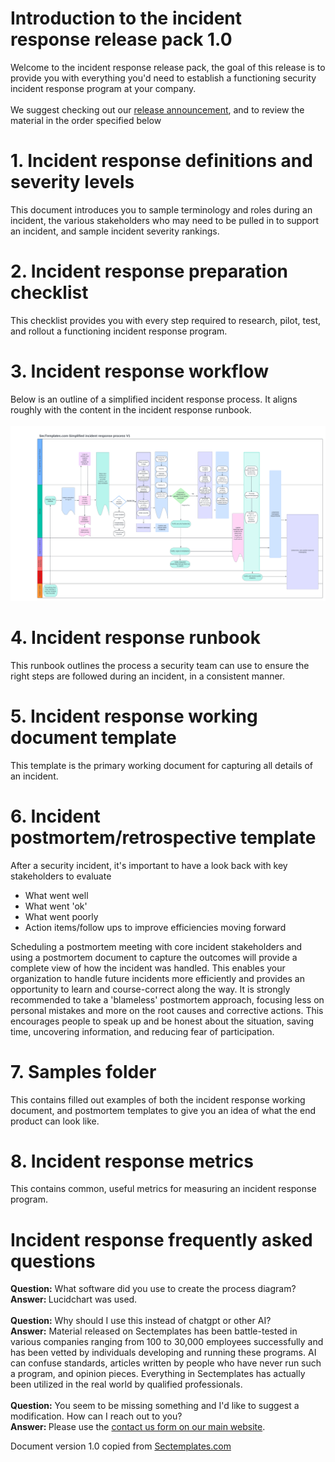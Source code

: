 # Introduction to the incident response release pack 1.0
Welcome to the incident response release pack, the goal of this release is to provide you with everything you'd need to establish a functioning security incident response program at your company. 
<br><br>
We suggest checking out our <a href="https://www.sectemplates.com/2024/06/announcing-the-incident-response-program-pack-10.html">release announcement</a>, and to review the material in the order specified below


# 1. Incident response definitions and severity levels
This document introduces you to sample terminology and roles during an incident, the various stakeholders who may need to be pulled in to support an incident, and sample incident severity rankings.

# 2. Incident response preparation checklist
This checklist provides you with every step required to research, pilot, test, and rollout a functioning incident response program. 

# 3. Incident response workflow
Below is an outline of a simplified incident response process. It aligns roughly with the content in the incident response runbook.<br><br>
<img src="Incident_response_process.png">

# 4. Incident response runbook
This runbook outlines the process a security team can use to ensure the right steps are followed during an incident, in a consistent manner.

# 5. Incident response working document template
This template is the primary working document for capturing all details of an incident. 


# 6. Incident postmortem/retrospective template
After a security incident, it's important to have a look back with key stakeholders to evaluate
* What went well
* What went 'ok'
* What went poorly
* Action items/follow ups to improve efficiencies moving forward<br>

Scheduling a postmortem meeting with core incident stakeholders and using a postmortem document to capture the outcomes will provide a complete view of how the incident was handled. This enables your organization to handle future incidents more efficiently and provides an opportunity to learn and course-correct along the way. It is strongly recommended to take a 'blameless' postmortem approach, focusing less on personal mistakes and more on the root causes and corrective actions. This encourages people to speak up and be honest about the situation, saving time, uncovering information, and reducing fear of participation.

# 7. Samples folder
This contains filled out examples of both the incident response working document, and postmortem templates to give you an idea of what the end product can look like. 

# 8. Incident response metrics
This contains common, useful metrics for measuring an incident response program. 

# Incident response frequently asked questions
<b>Question:</b> What software did you use to create the process diagram?<br>
<b>Answer: </b> Lucidchart was used. 
<br><br>
<b>Question:</b> Why should I use this instead of chatgpt or other AI?<br>
<b>Answer:</b> Material released on Sectemplates has been battle-tested in various companies ranging from 100 to 30,000 employees successfully and has been vetted by individuals developing and running these programs. AI can confuse standards, articles written by people who have never run such a program, and opinion pieces. Everything in Sectemplates has actually been utilized in the real world by qualified professionals.
<br><br>
<b>Question:</b> You seem to be missing something and I'd like to suggest a modification. How can I reach out to you?<br>
<b>Answer: </b> Please use the <a href="https://www.sectemplates.com/contact-us.html">contact us form on our main website</a>.

Document version 1.0 copied from [Sectemplates.com](https://www.sectemplates.com)
